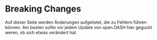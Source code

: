 # Breaking Changes

Auf dieser Seite werden Änderungen aufgelistet, die zu Fehlern führen können. Am besten sollte vor jedem Update von open.DASH hier geguckt weren, ob sich etwas verändert hat.